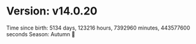 # Version: v14.0.20
Time since birth: 5134 days, 123216 hours, 7392960 minutes, 443577600 seconds
Season: Autumn 🍁
